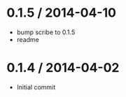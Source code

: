
0.1.5 / 2014-04-10 
==================

 * bump scribe to 0.1.5
 * readme

0.1.4 / 2014-04-02
==================

 * Initial commit
